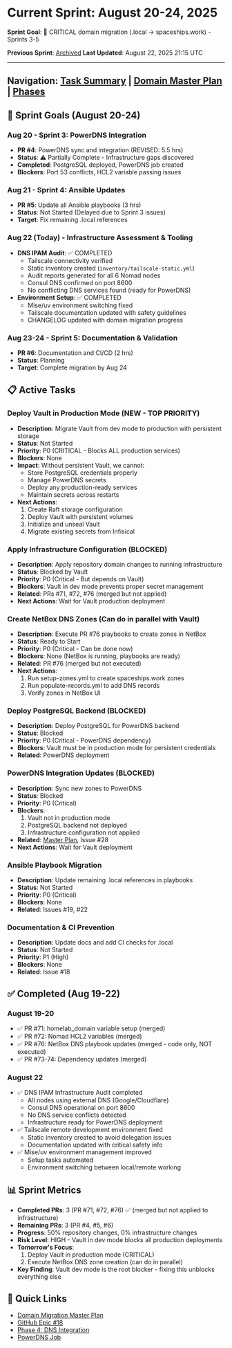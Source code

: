 # Current Sprint: August 20-24, 2025

**Sprint Goal**: 🚨 CRITICAL domain migration (.local → spaceships.work) - Sprints 3-5

**Previous Sprint**: [Archived](./completed/2025-08.md)
**Last Updated**: August 22, 2025 21:15 UTC

---

## Navigation: [Task Summary](./task-summary.md) | [Domain Master Plan](./domain-migration-master-plan.md) | [Phases](./phases/)

## 🎯 Sprint Goals (August 20-24)

### Aug 20 - Sprint 3: PowerDNS Integration

- **PR #4**: PowerDNS sync and integration (REVISED: 5.5 hrs)
- **Status**: ⚠️ Partially Complete - Infrastructure gaps discovered
- **Completed**: PostgreSQL deployed, PowerDNS job created
- **Blockers**: Port 53 conflicts, HCL2 variable passing issues

### Aug 21 - Sprint 4: Ansible Updates

- **PR #5**: Update all Ansible playbooks (3 hrs)
- **Status**: Not Started (Delayed due to Sprint 3 issues)
- **Target**: Fix remaining .local references

### Aug 22 (Today) - Infrastructure Assessment & Tooling

- **DNS IPAM Audit**: ✅ COMPLETED
  - Tailscale connectivity verified
  - Static inventory created (`inventory/tailscale-static.yml`)
  - Audit reports generated for all 6 Nomad nodes
  - Consul DNS confirmed on port 8600
  - No conflicting DNS services found (ready for PowerDNS)
- **Environment Setup**: ✅ COMPLETED
  - Mise/uv environment switching fixed
  - Tailscale documentation updated with safety guidelines
  - CHANGELOG updated with domain migration progress

### Aug 23-24 - Sprint 5: Documentation & Validation

- **PR #6**: Documentation and CI/CD (2 hrs)
- **Status**: Planning
- **Target**: Complete migration by Aug 24

## 📋 Active Tasks

### Deploy Vault in Production Mode (NEW - TOP PRIORITY)

- **Description**: Migrate Vault from dev mode to production with persistent storage
- **Status**: Not Started
- **Priority**: P0 (CRITICAL - Blocks ALL production services)
- **Blockers**: None
- **Impact**: Without persistent Vault, we cannot:
  - Store PostgreSQL credentials properly
  - Manage PowerDNS secrets
  - Deploy any production-ready services
  - Maintain secrets across restarts
- **Next Actions**:
  1. Create Raft storage configuration
  2. Deploy Vault with persistent volumes
  3. Initialize and unseal Vault
  4. Migrate existing secrets from Infisical

### Apply Infrastructure Configuration (BLOCKED)

- **Description**: Apply repository domain changes to running infrastructure
- **Status**: Blocked by Vault
- **Priority**: P0 (Critical - But depends on Vault)
- **Blockers**: Vault in dev mode prevents proper secret management
- **Related**: PRs #71, #72, #76 (merged but not applied)
- **Next Actions**: Wait for Vault production deployment

### Create NetBox DNS Zones (Can do in parallel with Vault)

- **Description**: Execute PR #76 playbooks to create zones in NetBox
- **Status**: Ready to Start
- **Priority**: P0 (Critical - Can be done now)
- **Blockers**: None (NetBox is running, playbooks are ready)
- **Related**: PR #76 (merged but not executed)
- **Next Actions**:
  1. Run setup-zones.yml to create spaceships.work zones
  2. Run populate-records.yml to add DNS records
  3. Verify zones in NetBox UI

### Deploy PostgreSQL Backend (BLOCKED)

- **Description**: Deploy PostgreSQL for PowerDNS backend
- **Status**: Blocked
- **Priority**: P0 (Critical - PowerDNS dependency)
- **Blockers**: Vault must be in production mode for persistent credentials
- **Related**: PowerDNS deployment

### PowerDNS Integration Updates (BLOCKED)

- **Description**: Sync new zones to PowerDNS
- **Status**: Blocked
- **Priority**: P0 (Critical)
- **Blockers**:
  1. Vault not in production mode
  2. PostgreSQL backend not deployed
  3. Infrastructure configuration not applied
- **Related**: [Master Plan](./domain-migration-master-plan.md), Issue #28
- **Next Actions**: Wait for Vault deployment

### Ansible Playbook Migration

- **Description**: Update remaining .local references in playbooks
- **Status**: Not Started
- **Priority**: P0 (Critical)
- **Blockers**: None
- **Related**: Issues #19, #22

### Documentation & CI Prevention

- **Description**: Update docs and add CI checks for .local
- **Status**: Not Started
- **Priority**: P1 (High)
- **Blockers**: None
- **Related**: Issue #18

## ✅ Completed (Aug 19-22)

### August 19-20

- ✅ PR #71: homelab_domain variable setup (merged)
- ✅ PR #72: Nomad HCL2 variables (merged)
- ✅ PR #76: NetBox DNS playbook updates (merged - code only, NOT executed)
- ✅ PR #73-74: Dependency updates (merged)

### August 22

- ✅ DNS IPAM Infrastructure Audit completed
  - All nodes using external DNS (Google/Cloudflare)
  - Consul DNS operational on port 8600
  - No DNS service conflicts detected
  - Infrastructure ready for PowerDNS deployment
- ✅ Tailscale remote development environment fixed
  - Static inventory created to avoid delegation issues
  - Documentation updated with critical safety info
- ✅ Mise/uv environment management improved
  - Setup tasks automated
  - Environment switching between local/remote working

## 📊 Sprint Metrics

- **Completed PRs**: 3 (PR #71, #72, #76) ✅ (merged but not applied to infrastructure)
- **Remaining PRs**: 3 (PR #4, #5, #6)
- **Progress**: 50% repository changes, 0% infrastructure changes
- **Risk Level**: HIGH - Vault in dev mode blocks all production deployments
- **Tomorrow's Focus**:
  1. Deploy Vault in production mode (CRITICAL)
  2. Execute NetBox DNS zone creation (can do in parallel)
- **Key Finding**: Vault dev mode is the root blocker - fixing this unblocks everything else

## 🔗 Quick Links

- [Domain Migration Master Plan](./domain-migration-master-plan.md)
- [GitHub Epic #18](https://github.com/basher83/andromeda-orchestration/issues/18)
- [Phase 4: DNS Integration](./phases/phase-4-dns-integration.md)
- [PowerDNS Job](../nomad-jobs/platform-services/powerdns-auth.nomad.hcl)
